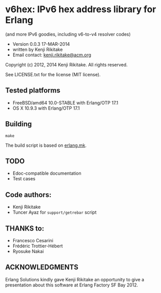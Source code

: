 # v6hex: IPv6 hex address library for Erlang

(and more IPv6 goodies, including v6-to-v4 resolver codes)

* Version 0.0.3 17-MAR-2014
* written by Kenji Rikitake
* Email contact: <kenji.rikitake@acm.org>

Copyright (c) 2012, 2014 Kenji Rikitake. All rights reserved.

See LICENSE.txt for the license (MIT license).

## Tested platforms

* FreeBSD/amd64 10.0-STABLE with Erlang/OTP 17.1
* OS X 10.9.3 with Erlang/OTP 17.1

## Building 

    make

The build script is based on
[erlang.mk](https://github.com/extend/erlang.mk).

## TODO

* Edoc-compatible documentation
* Test cases

## Code authors:

* Kenji Rikitake
* Tuncer Ayaz for `support/getrebar` script

## THANKS to:

* Francesco Cesarini
* Fr&eacute;d&eacute;ric Trottier-H&eacute;bert
* Ryosuke Nakai

## ACKNOWLEDGMENTS

Erlang Solutions kindly gave Kenji Rikitake
an opportunity to give a presentation
about this software at Erlang Factory SF Bay 2012.

